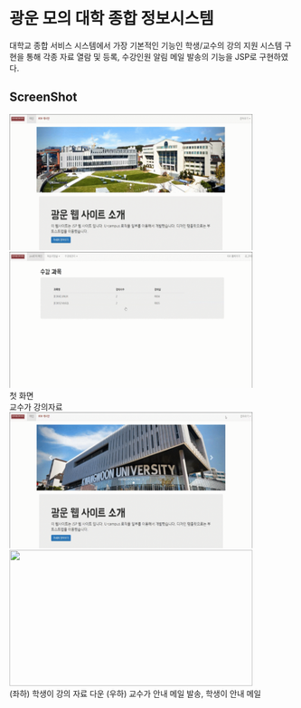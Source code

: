 # 광운 모의 대학 종합 정보시스템 
대학교 종합 서비스 시스템에서 가장 기본적인 기능인 학생/교수의 강의 지원 시스템 구현을 통해 각종 자료 열람 및 등록, 수강인원 알림 메일 발송의 기능을 JSP로 구현하였다.

ScreenShot
----------------
<div>
  <img src="./readme_images/1.UI.gif" width= "430" height="240"> 
  <img src="./readme_images/2.강의자료등록.gif" width= "430" height="240">
 </div>
<div style="width:200; ">
  첫 화면
</div>
<div style="width:200; ">
  교수가 강의자료 
</div>
<div>  
  <img src="./readme_images/3.강의자료다운.gif" width= "430" height="240"> 
  <img src="./readme_images/4.안내메일.gif" width= "430" height="240">
</div>
(좌하) 학생이 강의 자료 다운 (우하) 교수가 안내 메일 발송, 학생이 안내 메일  
